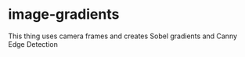 # image-gradients
This thing uses camera frames and creates Sobel gradients and Canny Edge Detection
